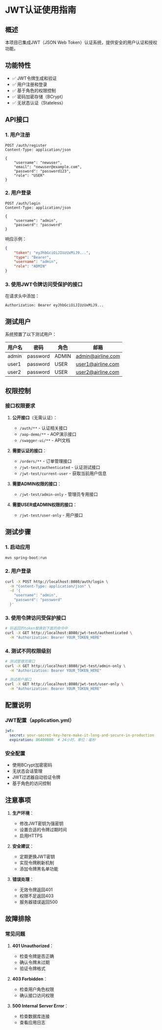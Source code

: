 # JWT认证使用指南

## 概述

本项目已集成JWT（JSON Web Token）认证系统，提供安全的用户认证和授权功能。

## 功能特性

- ✅ JWT令牌生成和验证
- ✅ 用户注册和登录
- ✅ 基于角色的权限控制
- ✅ 密码加密存储（BCrypt）
- ✅ 无状态认证（Stateless）

## API接口

### 1. 用户注册
```http
POST /auth/register
Content-Type: application/json

{
    "username": "newuser",
    "email": "newuser@example.com",
    "password": "password123",
    "role": "USER"
}
```

### 2. 用户登录
```http
POST /auth/login
Content-Type: application/json

{
    "username": "admin",
    "password": "password"
}
```

响应示例：
```json
{
    "token": "eyJhbGciOiJIUzUxMiJ9...",
    "type": "Bearer",
    "username": "admin",
    "role": "ADMIN"
}
```

### 3. 使用JWT令牌访问受保护的接口

在请求头中添加：
```http
Authorization: Bearer eyJhbGciOiJIUzUxMiJ9...
```

## 测试用户

系统预置了以下测试用户：

| 用户名 | 密码 | 角色 | 邮箱 |
|--------|------|------|------|
| admin | password | ADMIN | admin@airline.com |
| user1 | password | USER | user1@airline.com |
| user2 | password | USER | user2@airline.com |

## 权限控制

### 接口权限要求

1. **公开接口**（无需认证）：
   - `/auth/**` - 认证相关接口
   - `/aop-demo/**` - AOP演示接口
   - `/swagger-ui/**` - API文档

2. **需要认证的接口**：
   - `/orders/**` - 订单管理接口
   - `/jwt-test/authenticated` - 认证测试接口
   - `/jwt-test/current-user` - 获取当前用户信息

3. **需要ADMIN权限的接口**：
   - `/jwt-test/admin-only` - 管理员专用接口

4. **需要USER或ADMIN权限的接口**：
   - `/jwt-test/user-only` - 用户接口

## 测试步骤

### 1. 启动应用
```bash
mvn spring-boot:run
```

### 2. 用户登录
```bash
curl -X POST http://localhost:8080/auth/login \
  -H "Content-Type: application/json" \
  -d '{
    "username": "admin",
    "password": "password"
  }'
```

### 3. 使用令牌访问受保护接口
```bash
# 将返回的token替换到下面的命令中
curl -X GET http://localhost:8080/jwt-test/authenticated \
  -H "Authorization: Bearer YOUR_TOKEN_HERE"
```

### 4. 测试不同权限级别
```bash
# 测试管理员接口
curl -X GET http://localhost:8080/jwt-test/admin-only \
  -H "Authorization: Bearer YOUR_TOKEN_HERE"

# 测试用户接口
curl -X GET http://localhost:8080/jwt-test/user-only \
  -H "Authorization: Bearer YOUR_TOKEN_HERE"
```

## 配置说明

### JWT配置（application.yml）
```yaml
jwt:
  secret: your-secret-key-here-make-it-long-and-secure-in-production
  expiration: 86400000  # 24小时，单位：毫秒
```

### 安全配置
- 使用BCrypt加密密码
- 无状态会话管理
- JWT过滤器自动验证令牌
- 基于角色的访问控制

## 注意事项

1. **生产环境**：
   - 修改JWT密钥为强密钥
   - 设置合适的令牌过期时间
   - 启用HTTPS

2. **安全建议**：
   - 定期更换JWT密钥
   - 实现令牌刷新机制
   - 添加令牌黑名单功能

3. **错误处理**：
   - 无效令牌返回401
   - 权限不足返回403
   - 服务器错误返回500

## 故障排除

### 常见问题

1. **401 Unauthorized**：
   - 检查令牌是否正确
   - 确认令牌未过期
   - 验证令牌格式

2. **403 Forbidden**：
   - 检查用户角色权限
   - 确认接口访问权限

3. **500 Internal Server Error**：
   - 检查数据库连接
   - 查看应用日志 